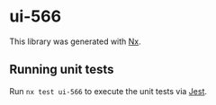 # ui-566

This library was generated with [Nx](https://nx.dev).

## Running unit tests

Run `nx test ui-566` to execute the unit tests via [Jest](https://jestjs.io).
